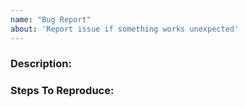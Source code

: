 ```yaml
---
name: "Bug Report"
about: 'Report issue if something works unexpected'
---
```


### Description:
<!-- Describe the issue encountered and what should actually be happening instead in as much detail as possible-->

### Steps To Reproduce:
<!-- (Describe the steps to reproduce the problem here) -->

